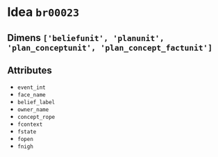# Idea `br00023`

## Dimens `['beliefunit', 'planunit', 'plan_conceptunit', 'plan_concept_factunit']`

## Attributes
- `event_int`
- `face_name`
- `belief_label`
- `owner_name`
- `concept_rope`
- `fcontext`
- `fstate`
- `fopen`
- `fnigh`
